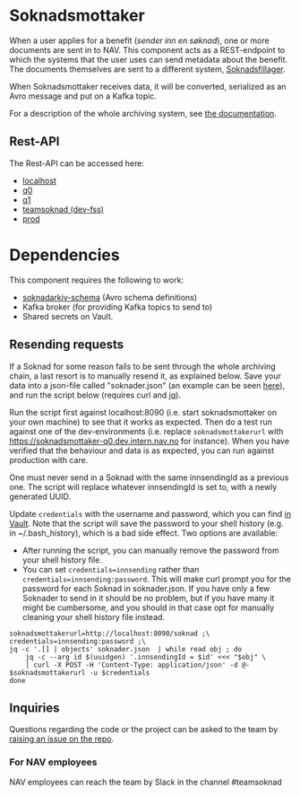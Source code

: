 # Soknadsmottaker
When a user applies for a benefit (_sender inn en søknad_), one or more documents are sent in to NAV. This component acts as a REST-endpoint to which the systems that the user uses can send metadata about the benefit. The documents themselves are sent to a different system, [Soknadsfillager](https://www.github.com/navikt/soknadsfillager).

When Soknadsmottaker receives data, it will be converted, serialized as an Avro message and put on a Kafka topic.

For a description of the whole archiving system, see [the documentation](https://github.com/navikt/archiving-infrastructure/wiki).

## Rest-API
The Rest-API can be accessed here:

* [localhost](http://localhost:8090/swagger-ui/index.html)
* [q0](https://soknadsmottaker-q0.dev.intern.nav.no/swagger-ui/index.html)
* [q1](https://soknadsmottaker-q1.dev.intern.nav.no/swagger-ui/index.html)
* [teamsoknad (dev-fss)](https://soknadsmottaker.dev.intern.nav.no/swagger-ui/index.html)
* [prod](https://soknadsmottaker.intern.nav.no/swagger-ui/index.html)

# Dependencies
This component requires the following to work:
* [soknadarkiv-schema](https://github.com/navikt/soknadarkiv-schema) (Avro schema definitions)
* Kafka broker (for providing Kafka topics to send to)
* Shared secrets on Vault.


## Resending requests
If a Soknad for some reason fails to be sent through the whole archiving chain, a last resort is to manually resend it, as explained below. Save your data into a json-file called "soknader.json" (an example can be seen [here](mottaker/src/main/resources/soknader.json)), and run the script below (requires curl and [jq](https://github.com/stedolan/jq)).

Run the script first against localhost:8090 (i.e. start soknadsmottaker on your own machine) to see that it works as expected. Then do a test run against one of the dev-environments (i.e. replace `soknadsmottakerurl` with https://soknadsmottaker-q0.dev.intern.nav.no for instance). When you have verified that the behaviour and data is as expected, you can run against production with care.

One must never send in a Soknad with the same innsendingId as a previous one. The script will replace whatever innsendingId is set to, with a newly generated UUID.

Update `credentials` with the username and password, which you can find [in Vault](https://vault.adeo.no/ui/vault/secrets/secret/show/team-soknad/innsending/basicauth). Note that the script will save the password to your shell history (e.g. in ~/.bash_history), which is a bad side effect. Two options are available:
* After running the script, you can manually remove the password from your shell history file.
* You can set `credentials=innsending` rather than `credentials=innsending:password`. This will make curl prompt you for the password for each Soknad in soknader.json. If you have only a few Soknader to send in it should be no problem, but if you have many it might be cumbersome, and you should in that case opt for manually cleaning your shell history file instead.
```
soknadsmottakerurl=http://localhost:8090/soknad ;\
credentials=innsending:password ;\
jq -c '.[] | objects' soknader.json  | while read obj ; do
    jq -c --arg id $(uuidgen) '.innsendingId = $id' <<< "$obj" \
    | curl -X POST -H 'Content-Type: application/json' -d @- $soknadsmottakerurl -u $credentials
done
```

## Inquiries
Questions regarding the code or the project can be asked to the team by [raising an issue on the repo](https://github.com/navikt/soknadsmottaker/issues).

### For NAV employees
NAV employees can reach the team by Slack in the channel #teamsoknad
